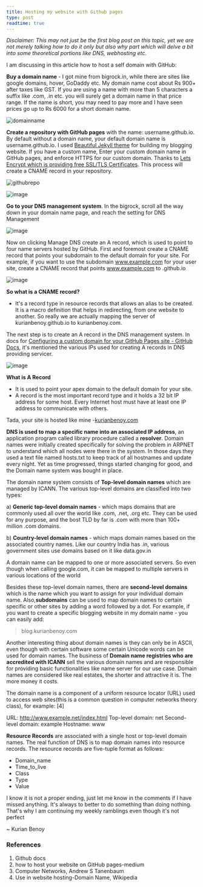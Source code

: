```yaml
---
title: Hosting my website with Github pages
type: post
readtime: true
---
```


*Disclaimer: This may not just be the first blog post on this topic, yet we are not merely talking how to do it only but also why part which will delve a bit into some theoretical portions like DNS, webhosting etc.*

I am discussing in this article how to host a self domain with GitHub:

**Buy a domain name** - I got mine from bigrock.in, while there are sites like google domains, hover, GoDaddy etc. My domain name cost about Rs 900+ after taxes like GST. If you are using a name with more than 5 characters a suffix like .com, .in etc. you will surely get a domain name in that price range. If the name is short, you may need to pay more and I have seen prices go up to Rs 6000 for a short domain name.

![domainname](https://user-images.githubusercontent.com/24592806/110367638-f1b69f00-806d-11eb-9ff8-3290cf08ce3c.png)

**Create a repository with GitHub pages** with the name: username.github.io. By default without a domain name, your default domain name is username.github.io. I used [Beautiful Jekyll theme](https://github.com/daattali/beautiful-jekyll) for building my blogging website. If you have a custom name, Enter your custom domain name in GitHub pages, and enforce HTTPS for our custom domain. Thanks to [Lets Encrypt which is providing free SSL/TLS Certificates](https://letsencrypt.org/). This process will create a CNAME record in your repository.

![githubrepo](https://user-images.githubusercontent.com/24592806/110367702-0dba4080-806e-11eb-9b96-15770a7982ed.png)

![image](https://user-images.githubusercontent.com/24592806/110367923-507c1880-806e-11eb-92e7-3728f5a7f772.png)

**Go to your DNS management system**. In the bigrock, scroll all the way down in your domain name page, and reach the setting for DNS Management

![image](https://user-images.githubusercontent.com/24592806/110369070-d9478400-806f-11eb-8424-9a7f1dc1b7a1.png)

Now on clicking Manage DNS create an A record, which is used to point to four name servers hosted by GitHub. First and
foremost create a CNAME record that points your subdomain to the default domain for your site. For example, if you want to use the subdomain www.example.com for your user site, create a CNAME record that points www.example.com to <user>.github.io
  
![image](https://user-images.githubusercontent.com/24592806/110369506-828e7a00-8070-11eb-9b89-fadd282e0374.png)

**So what is a CNAME record?**

- It's a record type in resource records that allows an alias to be created. It is a macro definition that helps in redirecting, from one website to another. So really we are actually mapping the server of kurianbenoy.github.io to kurianbenoy.com.

The next step is to create an A record in the DNS management system. In docs for [Configuring a custom domain for your GitHub Pages site - GitHub Docs](https://docs.github.com/en/github/working-with-github-pages/managing-a-custom-domain-for-your-github-pages-site), it's mentioned the various IPs used
for creating A records in DNS providing servicer.

![image](https://user-images.githubusercontent.com/24592806/110370904-4a883680-8072-11eb-8af8-231907f1f115.png)


**What is A Record**

- It is used to point your apex domain to the default domain for your site. 
- A record is the most important record type and it holds a 32 bit IP address for some host. Every Internet host must have at least one IP address to communicate with others.


Tada, your site is hosted like mine -[kurianbenoy.com](https://kurianbenoy.com/)


**DNS is used to map a specific name into an associated IP address**, an application program called library procedure called a **resolver**. Domain names were initially created specifically for solving the problem in ARPNET to understand which all nodes were there in the system. In those days they used a text file named hosts.txt to keep track of all hostnames and update every night. Yet as time progressed, things started changing for good, and the Domain name system was bought in place.


The domain name system consists of **Top-level domain names** which are managed by ICANN. The various top-level domains are classified into two types:

a) **Generic top-level domain names** - which maps domains that are commonly used all over the world like .com, .net, .org etc. They can be used for any purpose, and the bost TLD by far is .com with more than 100+ million .com domains.


b) **Country-level domain names** - which maps domain names based on the associated country names. Like our country India has .in, various government sites use domains based on it like data.gov.in


A domain name can be mapped to one or more associated servers. So even though when calling google.com, it can be mapped to multiple servers in various locations of the world


Besides these top-level domain names, there are **second-level domains** which is the name which you want to assign for your individual domain name. Also,**subdomains** can be used to map domain names to certain specific or other sites by adding a word followed by a dot. For example, if you want to create a specific blogging website in my domain name - you can easily add:

> blog.kurianbenoy.com


Another interesting thing about domain names is they can only be in ASCII, even though with certain software some certain Unicode words can be used for domain names. The business of **Domain name registries who are accredited with ICANN** sell the various domain names and are responsible for providing basic functionalities like name server for our use case. Domain names are considered like real estates, the shorter and attractive it is. The more money it costs.


The domain name is a component of a uniform resource locator (URL) used to access web sites(this is a common question in computer networks theory class), for example: [4]

URL: http://www.example.net/index.html
Top-level domain: net
Second-level domain: example
Hostname: www

**Resource Records** are associated with a single host or top-level domain names. The real function of DNS is to map domain names into resource records. The resource
records are five-tuple format as follows:

- Domain_name
- Time_to_live
- Class
- Type
- Value

I know it is not a proper ending, just let me know in the comments if I have missed anything. It's always to better to do something than doing nothing.
That's why I am continuing my weekly ramblings even though it's not perfect

~ Kurian Benoy

### References

1. Github docs
2. how to host your website on GitHub pages-medium
3. Computer Networks, Andrew S Tanenbaum
4. Use in website hosting-Domain Name, Wikipedia

